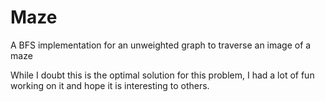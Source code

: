 # Maze
A BFS implementation for an unweighted graph to traverse an image of a maze

While I doubt this is the optimal solution for this problem, I had a lot of fun working on it and hope it is interesting to others.
